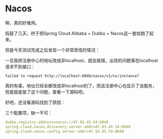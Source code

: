 # Nacos

啊，真的好难用。



捣鼓了几天，终于把Spring Cloud Alibaba + Dubbo + Nacos这一套给跑了起来。

但是今天测试完成之后发现一个非常奇怪的情况：

一旦我把注册中心的地址改成非localhost，就会报错，出现的问题事在localhost请求不到接口：

```
failed to request http://localhost:8848/nacos/v1/ns/instance?
```

真的有毒，地址已经全都改成非localhost的了，而且注册中心也显示了该服务，但是就是报了这个问题，查看一下源码吧。



好吧，还没看源码找到了原因：

三个配置项，缺一不可：

```yaml
dubbo.registry.address=nacos://47.93.45.54:8848
spring.cloud.nacos.discovery.server-addr=47.93.45.54:8848
spring.cloud.nacos.config.server-addr=47.93.45.54:8848
```

